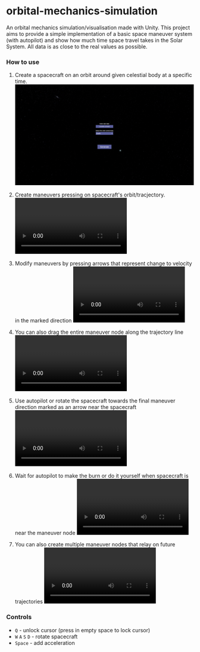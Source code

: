 # orbital-mechanics-simulation
An orbital mechanics simulation/visualisation made with Unity.
This project aims to provide a simple implementation of a basic space maneuver system (with autopilot) and show how much time space travel takes in the Solar System. All data is as close to the real values as possible.

### How to use
1. Create a spacecraft on an orbit around given celestial body at a specific time.
![main](.github/images/main.png)

2. Create maneuvers pressing on spacecraft's orbit/tracjectory.
![1](.github/video/1.mp4)
3. Modify maneuvers by pressing arrows that represent change to velocity in the marked direction
![2](.github/video/2.mp4)
4. You can also drag the entire maneuver node along the trajectory line
![3](.github/video/3.mp4)
5. Use autopilot or rotate the spacecraft towards the final maneuver direction marked as an arrow near the spacecraft
![4](.github/video/4.mp4)
6. Wait for autopilot to make the burn or do it yourself when spacecraft is near the maneuver node
![5](.github/video/5.mp4)
7. You can also create multiple maneuver nodes that relay on future trajectories
![6](.github/video/6.mp4)

### Controls
- `Q` - unlock cursor (press in empty space to lock cursor)
- `W` `A` `S` `D` - rotate spacecraft
- `Space` - add acceleration